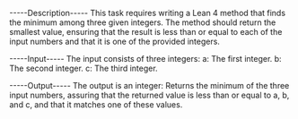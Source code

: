 -----Description----- 
This task requires writing a Lean 4 method that finds the minimum among three given integers. The method should return the smallest value, ensuring that the result is less than or equal to each of the input numbers and that it is one of the provided integers.

-----Input-----
The input consists of three integers:
a: The first integer.
b: The second integer.
c: The third integer.

-----Output-----
The output is an integer:
Returns the minimum of the three input numbers, assuring that the returned value is less than or equal to a, b, and c, and that it matches one of these values.
